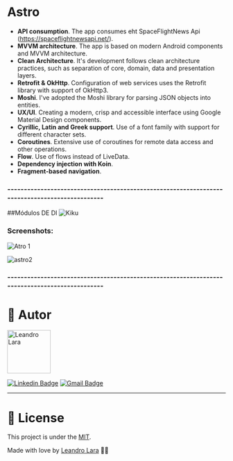 # Astro



- **API consumption**. The app consumes eht SpaceFlightNews Api (https://spaceflightnewsapi.net/).
- **MVVM architecture**. The app is based on modern Android components and MVVM architecture.
- **Clean Architecture**. It's development follows clean architecture practices, such as separation of core, domain, data and presentation layers.
- **Retrofit & OkHttp**. Configuration of web services uses the Retrofit library with support of OkHttp3.
- **Moshi**. I've adopted the Moshi library for parsing JSON objects into entities.
- **UX/UI**. Creating a modern, crisp and accessible interface using Google Material Design components.
- **Cyrillic, Latin and Greek support**. Use of a font family with support for different character sets.
- **Coroutines**. Extensive use of coroutines for remote data access and other operations.
- **Flow**. Use of flows instead of LiveData.
- **Dependency injection with Koin**. 
- **Fragment-based navigation**.

### ----------------------------------------------------------------------------------------------

##Módulos DE DI
![Kiku](https://user-images.githubusercontent.com/49800137/144628877-e2d1003e-5928-4dbf-b532-fb409c037230.jpg)

### Screenshots:
![Atro 1](https://user-images.githubusercontent.com/49800137/144630531-bc531295-6ca0-4c29-8110-8b080785a36e.jpg)

![astro2](https://user-images.githubusercontent.com/49800137/144630539-ea7d42d7-af71-4de4-b2c2-d845acc4d9cc.jpg)



### ----------------------------------------------------------------------------------------------


# :man: Autor

<img  border-radius="50px" src="https://user-images.githubusercontent.com/49800137/97786310-6c842080-1b89-11eb-8584-0bb77c50d700.jpg" width="100px" alt="Leandro Lara"/>

[![Linkedin Badge](https://img.shields.io/badge/-Leandro-blue?style=flat-square&logo=Linkedin&logoColor=white&link=https://www.linkedin.com/in/leandro-lara-209445a9/)](https://www.linkedin.com/in/leandro-lara-209445a9/) 
[![Gmail Badge](https://img.shields.io/badge/-leandroshinigami@gmail.com-c14438?style=flat-square&logo=Gmail&logoColor=white&link=leandroshinigami@gmail.com)](leandroshinigami@gmail.com)

---

# :closed_book: License

This project is under the [MIT](./LICENSE).


Made with love by [Leandro Lara](https://github.com/LeandroSilvaLara) 💜🚀
